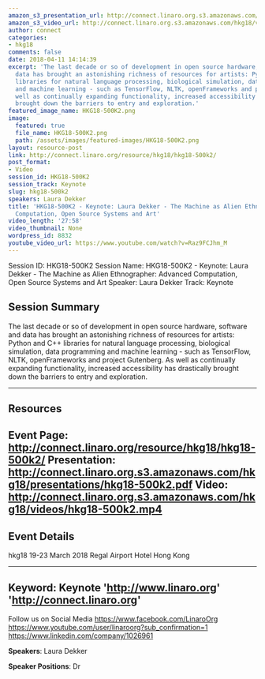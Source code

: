 ```yaml
---
amazon_s3_presentation_url: http://connect.linaro.org.s3.amazonaws.com/hkg18/presentations/hkg18-500k2.pdf
amazon_s3_video_url: http://connect.linaro.org.s3.amazonaws.com/hkg18/videos/hkg18-500k2.mp4
author: connect
categories:
- hkg18
comments: false
date: 2018-04-11 14:14:39
excerpt: 'The last decade or so of development in open source hardware, software and
  data has brought an astonishing richness of resources for artists: Python and C++
  libraries for natural language processing, biological simulation, data programming
  and machine learning - such as TensorFlow, NLTK, openFrameworks and project Gutenberg.  As
  well as continually expanding functionality, increased accessibility has drastically
  brought down the barriers to entry and exploration.'
featured_image_name: HKG18-500K2.png
image:
  featured: true
  file_name: HKG18-500K2.png
  path: /assets/images/featured-images/HKG18-500K2.png
layout: resource-post
link: http://connect.linaro.org/resource/hkg18/hkg18-500k2/
post_format:
- Video
session_id: HKG18-500K2
session_track: Keynote
slug: hkg18-500k2
speakers: Laura Dekker
title: 'HKG18-500K2 - Keynote: Laura Dekker - The Machine as Alien Ethnographer:  Advanced
  Computation, Open Source Systems and Art'
video_length: '27:58'
video_thumbnail: None
wordpress_id: 8832
youtube_video_url: https://www.youtube.com/watch?v=Raz9FCJhm_M
---
```


Session ID: HKG18-500K2
Session Name: HKG18-500K2 - Keynote: Laura Dekker - The Machine as Alien Ethnographer:  Advanced Computation, Open Source Systems and Art
Speaker: Laura Dekker
Track: Keynote


## Session Summary
The last decade or so of development in open source hardware, software and data has brought an astonishing richness of resources for artists: Python and C++ libraries for natural language processing, biological simulation, data programming and machine learning - such as TensorFlow, NLTK, openFrameworks and project Gutenberg.  As well as continually expanding functionality, increased accessibility has drastically brought down the barriers to entry and exploration. 

---------------------------------------------------
## Resources
Event Page: http://connect.linaro.org/resource/hkg18/hkg18-500k2/
Presentation: http://connect.linaro.org.s3.amazonaws.com/hkg18/presentations/hkg18-500k2.pdf
Video: http://connect.linaro.org.s3.amazonaws.com/hkg18/videos/hkg18-500k2.mp4
 ---------------------------------------------------
## Event Details
hkg18
19-23 March 2018 
Regal Airport Hotel Hong Kong

---------------------------------------------------
Keyword: Keynote
'http://www.linaro.org'
'http://connect.linaro.org'
---------------------------------------------------
Follow us on Social Media
https://www.facebook.com/LinaroOrg
https://www.youtube.com/user/linaroorg?sub_confirmation=1
https://www.linkedin.com/company/1026961

**Speakers**: Laura Dekker

**Speaker Positions**: Dr